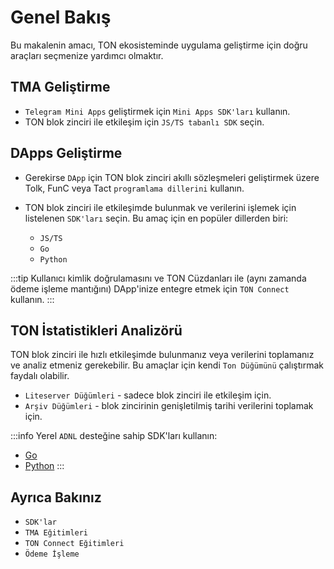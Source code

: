 # Genel Bakış

Bu makalenin amacı, TON ekosisteminde uygulama geliştirme için doğru araçları seçmenize yardımcı olmaktır.

## TMA Geliştirme

* `Telegram Mini Apps` geliştirmek için `Mini Apps SDK'ları` kullanın.
* TON blok zinciri ile etkileşim için `JS/TS tabanlı SDK` seçin.

## DApps Geliştirme

* Gerekirse `DApp` için TON blok zinciri akıllı sözleşmeleri geliştirmek üzere Tolk, FunC veya Tact `programlama dillerini` kullanın.
* TON blok zinciri ile etkileşimde bulunmak ve verilerini işlemek için listelenen `SDK'ları` seçin. Bu amaç için en popüler dillerden biri:

    * `JS/TS`
    * `Go`
    * `Python`

:::tip
Kullanıcı kimlik doğrulamasını ve TON Cüzdanları ile (aynı zamanda ödeme işleme mantığını) DApp'inize entegre etmek için `TON Connect` kullanın.
:::

## TON İstatistikleri Analizörü

TON blok zinciri ile hızlı etkileşimde bulunmanız veya verilerini toplamanız ve analiz etmeniz gerekebilir. Bu amaçlar için kendi `Ton Düğümünü` çalıştırmak faydalı olabilir.

* `Liteserver Düğümleri` - sadece blok zinciri ile etkileşim için.
* `Arşiv Düğümleri` - blok zincirinin genişletilmiş tarihi verilerini toplamak için.

:::info
Yerel `ADNL` desteğine sahip SDK'ları kullanın:
* [Go](https://github.com/xssnick/tonutils-go)
* [Python](https://github.com/yungwine/pytoniq)
:::

## Ayrıca Bakınız

* `SDK'lar`
* `TMA Eğitimleri`
* `TON Connect Eğitimleri`
* `Ödeme İşleme`